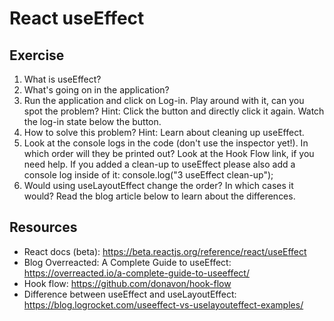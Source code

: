 # React useEffect

## Exercise

1. What is useEffect?
2. What's going on in the application?
3. Run the application and click on Log-in. Play around with it, can you spot the problem? Hint: Click the button and directly click it again. Watch the log-in state below the button.
4. How to solve this problem? Hint: Learn about cleaning up useEffect.
5. Look at the console logs in the code (don't use the inspector yet!). In which order will they be printed out? Look at the Hook Flow link, if you need help. If you added a clean-up to useEffect please also add a console log inside of it: console.log("3 useEffect clean-up");
6. Would using useLayoutEffect change the order? In which cases it would? Read the blog article below to learn about the differences.


## Resources

- React docs (beta): https://beta.reactjs.org/reference/react/useEffect
- Blog Overreacted: A Complete Guide to useEffect: https://overreacted.io/a-complete-guide-to-useeffect/
- Hook flow: https://github.com/donavon/hook-flow
- Difference between useEffect and useLayoutEffect: https://blog.logrocket.com/useeffect-vs-uselayouteffect-examples/